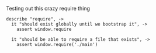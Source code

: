 Testing out this crazy require thing

    describe "require", ->
      it "should exist globally until we bootstrap it", ->
        assert window.require

      it "should be able to require a file that exists", ->
        assert window.require('./main')

